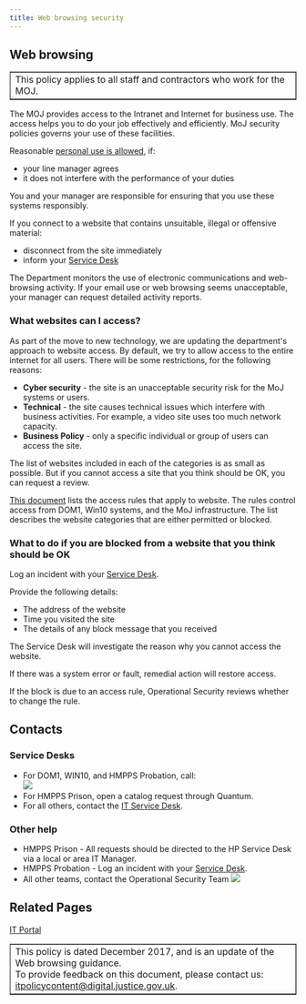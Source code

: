 ```yaml
---
title: Web browsing security
---
```


## Web browsing

<table border='1'>
<tr valign='top'>
<td>This policy applies to all staff and contractors who work for the MOJ.</td>
</tr>
</table>

The MOJ provides access to the Intranet and Internet for business use. The access helps you to do your job effectively and efficiently. MoJ security policies governs your use of these facilities.

Reasonable [personal use is allowed](https://intranet.justice.gov.uk/guidance/security/it-computer-security/ict-security-policy-framework/it-acceptable-use-policy/), if:

- your line manager agrees
- it does not interfere with the performance of your duties

You and your manager are responsible for ensuring that you use these systems responsibly.

If you connect to a website that contains unsuitable, illegal or offensive material:
- disconnect from the site immediately
- inform your [Service Desk](#service-desks)

The Department monitors the use of electronic communications and web-browsing activity. If your email use or web browsing seems unacceptable, your manager can request detailed activity reports.

### What websites can I access?

As part of the move to new technology, we are updating the department's approach to website access. By default, we try to allow access to the entire internet for all users. There will be some restrictions, for the following reasons:

- **Cyber security** - the site is an unacceptable security risk for the MoJ systems or users.
- **Technical** - the site causes technical issues which interfere with business activities. For example, a video site uses too much network capacity.
- **Business Policy** - only a specific individual or group of users can access the site.

The list of websites included in each of the categories is as small as possible. But if you cannot access a site that you think should be OK, you can request a review.

[This document](https://intranet.justice.gov.uk/guidance/security/it-computer-security/web-browsing-security-policy-profiles/) lists the access rules that apply to website. The rules control access from DOM1, Win10 systems, and the MoJ infrastructure. The list describes the website categories that are either permitted or blocked.

<!--
The categories are based on the [Forcepoint definitions](https://www.forcepoint.com/master-database-url-categories).
-->

### What to do if you are blocked from a website that you think should be OK

Log an incident with your [Service Desk](#service-desks).

Provide the following details:

- The address of the website
- Time you visited the site
- The details of any block message that you received

The Service Desk will investigate the reason why you cannot access the website.

If there was a system error or fault, remedial action will restore access.

If the block is due to an access rule, Operational Security reviews whether to change the rule.

## Contacts

<a id="service-desks"></a>

### Service Desks

<ul>
<li>For DOM1, WIN10, and HMPPS Probation, call:<br/><img src="https://intranet.justice.gov.uk/app/uploads/2017/12/74015bc20bb1c38fb4249c4ef6d3cfed.gif">&nbsp;</li>
<li>For HMPPS Prison, open a catalog request through Quantum.</li>
<li>For all others, contact the <a href="mailto:ITservicedesk@justice.gsi.gov.uk">IT Service Desk</a>.</li>
</ul>

### Other help

- HMPPS Prison - All requests should be directed to the HP Service Desk via a local or area IT Manager.
- HMPPS Probation - Log an incident with your [Service Desk](#service-desks).
- All other teams, contact the Operational Security Team ![](https://intranet.justice.gov.uk/app/uploads/2017/12/c44e91c8a5d308c4953ef918b987f543.gif)&nbsp;

## Related Pages

[IT Portal](https://intranet.justice.gov.uk/guidance-and-support/it-services/it-portal/)

<table border='1'>
<tr valign='top'>
<td>This policy is dated December 2017, and is an update of the Web browsing guidance.<br/>
To provide feedback on this document, please contact us: <a href="mailto:itpolicycontent@digital.justice.gov.uk?subject=web-browsing">itpolicycontent@digital.justice.gov.uk</a>.</td>
</tr>
</table>
